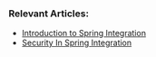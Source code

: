 ### Relevant Articles: 

- [Introduction to Spring Integration](http://www.baeldung.com/spring-integration)
- [Security In Spring Integration](http://www.baeldung.com/spring-integration-security)